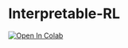 # Interpretable-RL
<a target="_blank" href="https://colab.research.google.com/github/Anwar9Ibrahim/Interpretable-RL">
  <img src="https://colab.research.google.com/assets/colab-badge.svg" alt="Open In Colab"/>
</a>
